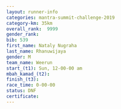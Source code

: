 ```yaml
---
layout: runner-info 
categories: mantra-summit-challenge-2019 
category-km: 35km 
overall_rank:  9999
gender_rank: 
bib: 539
first_name: Nataly Nugraha
last_name: Rhanuwijaya
gender: M
team_name: Weerun
start_(t1): Sun, 12-00-00 am
mbah_kamad_(t2): 
finish_(t3): 
race_time: 0-00-00
status: DNF
certificate: 
---
```

